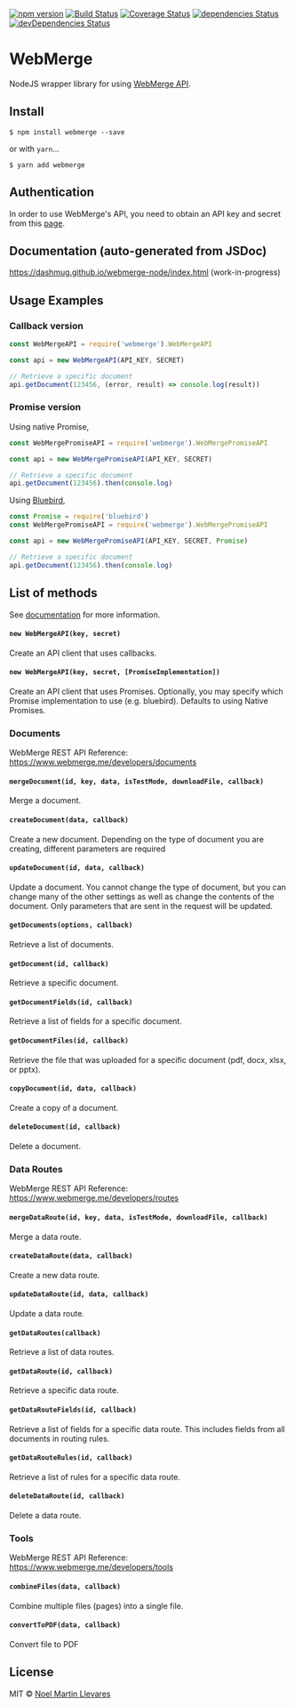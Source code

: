 [![npm version](https://badge.fury.io/js/webmerge.svg)](https://badge.fury.io/js/webmerge)
[![Build Status](https://travis-ci.org/dashmug/webmerge-node.svg?branch=master)](https://travis-ci.org/dashmug/webmerge-node) 
[![Coverage Status](https://coveralls.io/repos/github/dashmug/webmerge-node/badge.svg?branch=master)](https://coveralls.io/github/dashmug/webmerge-node?branch=master)
[![dependencies Status](https://david-dm.org/dashmug/webmerge-node/status.svg)](https://david-dm.org/dashmug/webmerge-node)
[![devDependencies Status](https://david-dm.org/dashmug/webmerge-node/dev-status.svg)](https://david-dm.org/dashmug/webmerge-node?type=dev)

WebMerge 
========

NodeJS wrapper library for using [WebMerge API](https://www.webmerge.me/developers).


Install
-------

    $ npm install webmerge --save
    
or with `yarn`...

    $ yarn add webmerge


Authentication
--------------

In order to use WebMerge's API, you need to obtain an API key and secret from this 
[page](https://www.webmerge.me/manage/account?page=api).


Documentation (auto-generated from JSDoc)
-----------------------------------------

https://dashmug.github.io/webmerge-node/index.html (work-in-progress)


Usage Examples
--------------

### Callback version
```js
const WebMergeAPI = require('webmerge').WebMergeAPI

const api = new WebMergeAPI(API_KEY, SECRET)

// Retrieve a specific document
api.getDocument(123456, (error, result) => console.log(result))
```

### Promise version

Using native Promise,

```js
const WebMergePromiseAPI = require('webmerge').WebMergePromiseAPI

const api = new WebMergePromiseAPI(API_KEY, SECRET)

// Retrieve a specific document
api.getDocument(123456).then(console.log)
```

Using [Bluebird](http://bluebirdjs.com/docs/getting-started.html),

```js
const Promise = require('bluebird')
const WebMergePromiseAPI = require('webmerge').WebMergePromiseAPI

const api = new WebMergePromiseAPI(API_KEY, SECRET, Promise)

// Retrieve a specific document
api.getDocument(123456).then(console.log)
```

List of methods
---------------

See [documentation](https://dashmug.github.io/webmerge-node/index.html) for more information.

#### `new WebMergeAPI(key, secret)`

Create an API client that uses callbacks.

#### `new WebMergeAPI(key, secret, [PromiseImplementation])`

Create an API client that uses Promises. 
Optionally, you may specify which Promise implementation to use (e.g. bluebird).
Defaults to using Native Promises.


### Documents

WebMerge REST API Reference: https://www.webmerge.me/developers/documents

#### `mergeDocument(id, key, data, isTestMode, downloadFile, callback)`

Merge a document.

#### `createDocument(data, callback)`

Create a new document. Depending on the type of document you are creating, different parameters are required

#### `updateDocument(id, data, callback)`
     
Update a document. You cannot change the type of document, but you can change many of the other settings as well as 
change the contents of the document. Only parameters that are sent in the request will be updated.

#### `getDocuments(options, callback)`

Retrieve a list of documents.

#### `getDocument(id, callback)`

Retrieve a specific document.

#### `getDocumentFields(id, callback)`

Retrieve a list of fields for a specific document.

#### `getDocumentFiles(id, callback)`

Retrieve the file that was uploaded for a specific document (pdf, docx, xlsx, or pptx).

#### `copyDocument(id, data, callback)`

Create a copy of a document.

#### `deleteDocument(id, callback)`

Delete a document.


### Data Routes

WebMerge REST API Reference: https://www.webmerge.me/developers/routes

#### `mergeDataRoute(id, key, data, isTestMode, downloadFile, callback)`

Merge a data route.

#### `createDataRoute(data, callback)`

Create a new data route.

#### `updateDataRoute(id, data, callback)`

Update a data route.

#### `getDataRoutes(callback)`

Retrieve a list of data routes.

#### `getDataRoute(id, callback)`

Retrieve a specific data route.

#### `getDataRouteFields(id, callback)`

Retrieve a list of fields for a specific data route. This includes fields from all documents in routing rules.

#### `getDataRouteRules(id, callback)`

Retrieve a list of rules for a specific data route.
 
#### `deleteDataRoute(id, callback)`

Delete a data route.


### Tools

WebMerge REST API Reference: https://www.webmerge.me/developers/tools

#### `combineFiles(data, callback)`
     
Combine multiple files (pages) into a single file.

#### `convertToPDF(data, callback)`

Convert file to PDF


License
-------
MIT © [Noel Martin Llevares](https://github.com/dashmug)
